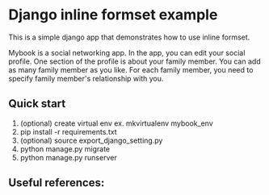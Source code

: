 Django inline formset example
==================

This is a simple django app that demonstrates how to use inline formset.

Mybook is a social networking app. In the app, you can edit your social profile. One section of the profile is about your family member.
You can add as many family member as you like. For each family member, you need to specify family member's relationship with you.

Quick start
-----------
1. (optional) create virtual env ex. mkvirtualenv mybook_env
2. pip install -r requirements.txt
3. (optional) source export_django_setting.py
4. python manage.py migrate
5. python manage.py runserver

Useful references:
-----------
